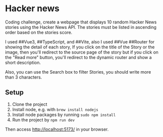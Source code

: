 # Hacker news

Coding challenge, create a webpage that displays 10 random Hacker News stories using the Hacker News API. The stories must be listed in ascending order based on the stories score.

I used ##Vue3, ##TypeScript, and ##Vite, also I used ##Vue ##Router for showing the detail of each story, 
If you click on the title of the Story or the image, then you'll redirect to the source page of the story but if you click on the "Read more" button, you'll redirect to the dynamic router and show a short description. 

Also, you can use the Search box to filter Stories, you should write more than 3 characters.

## Setup

1. Clone the project
1. Install node, e.g. with `brew install nodejs`
1. Install node packages by running `sudo npm install`
1. Run the project by `npm run dev`

Then access <a href="http://localhost:5173/">http://localhost:5173/</a> in your browser.
